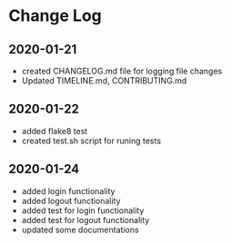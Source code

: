# Change Log

## 2020-01-21

* created CHANGELOG.md file for logging file changes
* Updated TIMELINE.md, CONTRIBUTING.md

## 2020-01-22
* added flake8 test
* created test.sh script for runing tests

## 2020-01-24
* added login functionality
* added logout functionality
* added test for login functionality
* added test for logout functionality
* updated some documentations